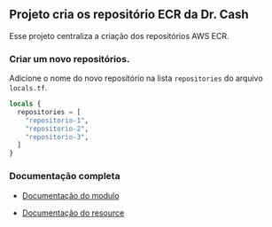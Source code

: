 ## Projeto cria os repositório ECR da Dr. Cash

Esse projeto centraliza a criação dos repositórios AWS ECR. 

### Criar um novo repositórios. 

Adicione o nome do novo repositório na lista `repositories` do arquivo `locals.tf`. 

```terraform
locals {
  repositories = [
    "repositorio-1",
    "repositorio-2",
    "repositorio-3",
  ]
}
```

### Documentação completa

- [Documentação do modulo](../../../modules/aws/ecr/module-docs.md)

- [Documentação do resource](../../../modules/aws/ecr/README.md)